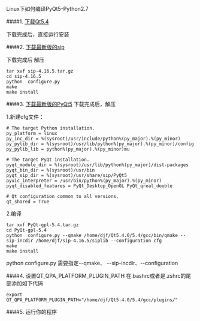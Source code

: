Linux下如何编译PyQt5-Python2.7

####1. [下载Qt5.4](http://download.qt-project.org/official_releases/qt/5.4/5.4.0/qt-opensource-linux-x86-5.4.0.run)

下载完成后，直接运行安装

####2. [下载最新版的sip](http://pyqt.sourceforge.net/Docs/sip4/)

下载完成后 解压
    
    tar xvf sip-4.16.5.tar.gz
    cd sip-4.16.5
    python  configure.py
    make
    make install

####3. [下载最新版的PyQt5]( http://www.riverbankcomputing.com/software/pyqt/download5)
下载完成后，解压

1.新建cfg文件：

    # The target Python installation.
    py_platform = linux
    py_inc_dir = %(sysroot)/usr/include/python%(py_major).%(py_minor)
    py_pylib_dir = %(sysroot)/usr/lib/python%(py_major).%(py_minor)/config
    py_pylib_lib = python%(py_major).%(py_minor)mu

    # The target PyQt installation.
    pyqt_module_dir = %(sysroot)/usr/lib/python%(py_major)/dist-packages
    pyqt_bin_dir = %(sysroot)/usr/bin
    pyqt_sip_dir = %(sysroot)/usr/share/sip/PyQt5
    pyuic_interpreter = /usr/bin/python%(py_major).%(py_minor)
    pyqt_disabled_features = PyQt_Desktop_OpenGL PyQt_qreal_double

    # Qt configuration common to all versions.
    qt_shared = True

2.编译

    tar xvf PyQt-gpl-5.4.tar.gz
    cd PyQt-gpl-5.4
    python  configure.py --qmake /home/djf/Qt5.4.0/5.4/gcc/bin/qmake --sip-incdir /home/djf/sip-4.16.5/siplib --configuration cfg
    make
    make install

python  configure.py 需要指定--qmake、 --sip-incdir、--configuration

####4. 设置QT_QPA_PLATFORM_PLUGIN_PATH 
在.bashrc或者是.zshrc的尾部添加如下代码
    
    export QT_QPA_PLATFORM_PLUGIN_PATH="/home/djf/Qt5.4.0/5.4/gcc/plugins/"

####5. 运行你的程序
